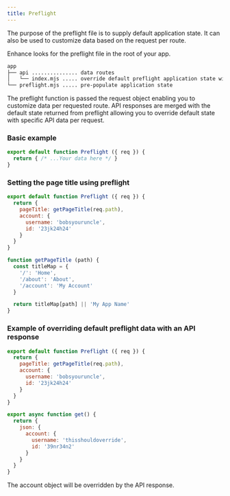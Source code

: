 ```yaml
---
title: Preflight
---
```



The purpose of the preflight file is to supply default application state.
It can also be used to customize data based on the request per route.

Enhance looks for the preflight file in the root of your app.

<doc-code filename="app/preflight.mjs">

```bash
app
├── api ............... data routes
│   └── index.mjs ..... override default preflight application state with api data
└── preflight.mjs ..... pre-populate application state

```
</doc-code>

The preflight function is passed the request object enabling you to customize data per requested route.
API responses are merged with the default state returned from preflight allowing you to override default state with specific API data per request.

### Basic example 

<doc-code filename="app/preflight.mjs">

  ```javascript
  export default function Preflight ({ req }) {
    return { /* ...Your data here */ }
  }
````
</doc-code>



### Setting the page title using preflight

<doc-code filename="app/preflight.mjs">

  ```javascript
  export default function Preflight ({ req }) {
    return {
      pageTitle: getPageTitle(req.path),
      account: {
        username: 'bobsyouruncle',
        id: '23jk24h24'
      }
    }
  }

  function getPageTitle (path) {
    const titleMap = {
      '/': 'Home',
      '/about': 'About',
      '/account': 'My Account'
    }

    return titleMap[path] || 'My App Name'
  }
````
</doc-code>



### Example of overriding default preflight data with an API response

<doc-code filename="app/preflight.mjs">

  ```javascript
  export default function Preflight ({ req }) {
    return {
      pageTitle: getPageTitle(req.path),
      account: {
        username: 'bobsyouruncle',
        id: '23jk24h24'
      }
    }
  }
````
</doc-code>

<doc-code filename="app/api/index.mjs">

  ```javascript
  export async function get() {
    return {
      json: {
        account: {
          username: 'thisshouldoverride',
          id: '39nr34n2'
        }
      }
    }
  }
````
</doc-code>

The account object will be overridden by the API response.



